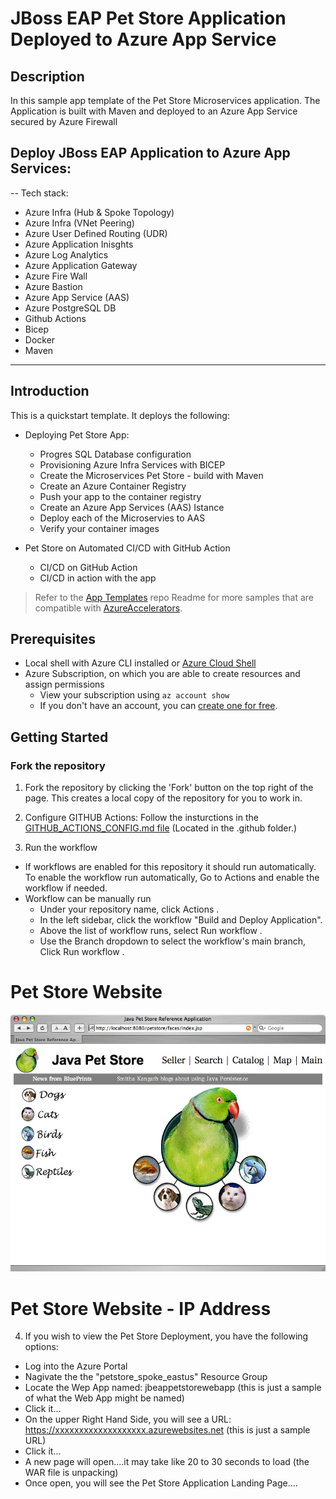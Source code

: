 # JBoss EAP Pet Store Application Deployed to Azure App Service
## Description 
In this sample app template of the Pet Store Microservices application. The Application is built with Maven and deployed to an Azure App Service secured by Azure Firewall

## Deploy JBoss EAP Application to Azure App Services:

--
Tech stack:

- Azure Infra (Hub & Spoke Topology)
- Azure Infra (VNet Peering)
- Azure User Defined Routing (UDR)
- Azure Application Inisghts
- Azure Log Analytics
- Azure Application Gateway
- Azure Fire Wall
- Azure Bastion
- Azure App Service (AAS)
- Azure PostgreSQL DB
- Github Actions
- Bicep
- Docker
- Maven

---

## Introduction

This is a quickstart template. It deploys the following:

* Deploying Pet Store App:
  * Progres SQL Database configuration
  * Provisioning Azure Infra Services with BICEP
  * Create the Microservices Pet Store - build with Maven
  * Create an Azure Container Registry
  * Push your app to the container registry
  * Create an Azure App Services (AAS) Istance
  * Deploy each of the Microservies to AAS
  * Verify your container images

* Pet Store on Automated CI/CD with GitHub Action  
  * CI/CD on GitHub Action
  * CI/CD in action with the app

> Refer to the [App Templates](https://github.com/microsoft/App-Templates) repo Readme for more samples that are compatible with [AzureAccelerators](https://github.com/Azure/azure-dev/).

## Prerequisites
- Local shell with Azure CLI installed or [Azure Cloud Shell](https://ms.portal.azure.com/#cloudshell/)
- Azure Subscription, on which you are able to create resources and assign permissions
  - View your subscription using ```az account show``` 
  - If you don't have an account, you can [create one for free](https://azure.microsoft.com/free).  

## Getting Started
### Fork the repository

1.  Fork the repository by clicking the 'Fork' button on the top right of the page.
This creates a local copy of the repository for you to work in. 

2.  Configure GITHUB Actions:  Follow the insturctions in the [GITHUB_ACTIONS_CONFIG.md file](https://github.com/Azure-Samples/app-templates-JBossEAP-on-AppService/blob/main/.github/GITHUB_ACTIONS_CONFIG.md) (Located in the .github folder.)

3.  Run the workflow 
   * If workflows are enabled for this repository it should run automatically. To enable the workflow run automatically, Go to Actions and enable the workflow if needed.
   * Workflow can be manually run 
     + Under your repository name, click Actions .
     + In the left sidebar, click the workflow "Build and Deploy Application".
     + Above the list of workflow runs, select Run workflow .
     + Use the Branch dropdown to select the workflow's main branch, Click Run workflow .
  

# Pet Store Website

<img width="1042" alt="petstore-screenshot" src="https://github.com/Azure-Samples/app-templates-JBossEAP-on-AppService/blob/main/src/jbossappser-construction/images/petstore02.png">


# Pet Store Website - IP Address 

4. If you wish to view the Pet Store Deployment, you have the following options:

- Log into the Azure Portal
- Nagivate the the "petstore_spoke_eastus" Resource Group
- Locate the Wep App named: jbeappetstorewebapp (this is just a sample of what the Web App might be named)
- Click it...
- On the upper Right Hand Side, you will see a URL:  https://xxxxxxxxxxxxxxxxxxx.azurewebsites.net (this is just a sample URL)
- Click it...
- A new page will open....it may take like 20 to 30 seconds to load (the WAR file is unpacking)
- Once open, you will see the Pet Store Application Landing Page....

